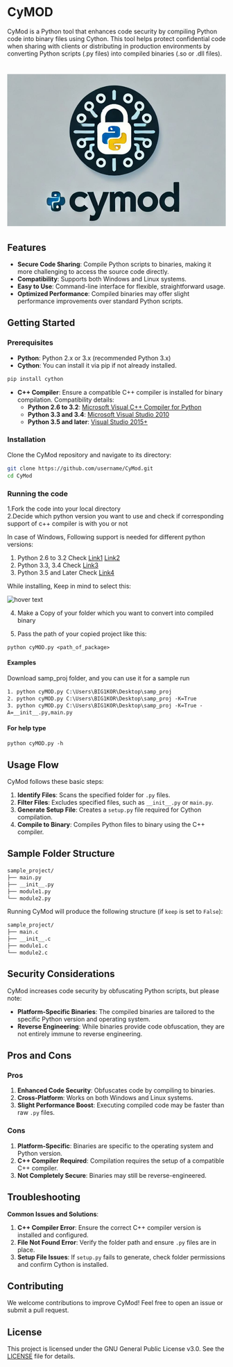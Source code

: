 # CyMOD
CyMod is a Python tool that enhances code security by compiling Python code into binary files using Cython. This tool helps protect confidential code when sharing with clients or distributing in production environments by converting Python scripts (.py files) into compiled binaries (.so or .dll files).
# ![CyMod Logo](./images/cymod.jpg)

## Features
- **Secure Code Sharing**: Compile Python scripts to binaries, making it more challenging to access the source code directly.
- **Compatibility**: Supports both Windows and Linux systems.
- **Easy to Use**: Command-line interface for flexible, straightforward usage.
- **Optimized Performance**: Compiled binaries may offer slight performance improvements over standard Python scripts.

## Getting Started

### Prerequisites
- **Python**: Python 2.x or 3.x (recommended Python 3.x)
- **Cython**: You can install it via pip if not already installed.
```bash
pip install cython
```
- **C++ Compiler**: Ensure a compatible C++ compiler is installed for binary compilation. Compatibility details:
  - **Python 2.6 to 3.2**: [Microsoft Visual C++ Compiler for Python](https://www.microsoft.com/en-in/download/details.aspx?id=7873)
  - **Python 3.3 and 3.4**: [Microsoft Visual Studio 2010](https://www.microsoft.com/en-in/download/details.aspx?id=23507)
  - **Python 3.5 and later**: [Visual Studio 2015+](https://www.kunal-chowdhury.com/2015/07/download-visualstudio-2015.html#topic2)

### Installation
Clone the CyMod repository and navigate to its directory:
```bash
git clone https://github.com/username/CyMod.git
cd CyMod
```

### Running the code

1.Fork the code into your local directory<br/>
2.Decide which python version you want to use and check if corresponding support of c++ compiler is with you or not<br/>

In case of Windows, Following support is needed for different python versions:<br/>
1. Python 2.6 to 3.2 Check [Link1](https://www.microsoft.com/en-in/download/details.aspx?id=7873) [Link2](https://www.microsoft.com/en-us/download/details.aspx?id=44266)<br/>
2. Python 3.3, 3.4 Check [Link3](https://www.microsoft.com/en-in/download/details.aspx?id=23507)<br/>
3. Python 3.5 and Later Check [Link4](https://www.kunal-chowdhury.com/2015/07/download-visualstudio-2015.html#topic2)<br/>

While installing, Keep in mind to select this:  

<p align="left">
  <img src="https://cdn-images-1.medium.com/max/1600/1*Xv9TyfP4xW2DbJQKLJkWRg.png" width="250" title="hover text">
</p>

4. Make a Copy of your folder which you want to convert into compiled binary

5. Pass the path of your copied project like this:
```
python cyMOD.py <path_of_package>
```
#### Examples
Download samp_proj folder, and you can use it for a sample run
```
1. python cyMOD.py C:\Users\BIG1KOR\Desktop\samp_proj
2. python cyMOD.py C:\Users\BIG1KOR\Desktop\samp_proj -K=True
3. python cyMOD.py C:\Users\BIG1KOR\Desktop\samp_proj -K=True -A=__init__.py,main.py
```
#### For help type
```
python cyMOD.py -h
```
## Usage Flow

CyMod follows these basic steps:
1. **Identify Files**: Scans the specified folder for `.py` files.
2. **Filter Files**: Excludes specified files, such as `__init__.py` or `main.py`.
3. **Generate Setup File**: Creates a `setup.py` file required for Cython compilation.
4. **Compile to Binary**: Compiles Python files to binary using the C++ compiler.

## Sample Folder Structure
```plaintext
sample_project/
├── main.py
├── __init__.py
├── module1.py
└── module2.py
```

Running CyMod will produce the following structure (if `keep` is set to `False`):
```plaintext
sample_project/
├── main.c
├── __init__.c
├── module1.c
└── module2.c
```

## Security Considerations
CyMod increases code security by obfuscating Python scripts, but please note:
- **Platform-Specific Binaries**: The compiled binaries are tailored to the specific Python version and operating system.
- **Reverse Engineering**: While binaries provide code obfuscation, they are not entirely immune to reverse engineering.

## Pros and Cons
### Pros
1. **Enhanced Code Security**: Obfuscates code by compiling to binaries.
2. **Cross-Platform**: Works on both Windows and Linux systems.
3. **Slight Performance Boost**: Executing compiled code may be faster than raw `.py` files.

### Cons
1. **Platform-Specific**: Binaries are specific to the operating system and Python version.
2. **C++ Compiler Required**: Compilation requires the setup of a compatible C++ compiler.
3. **Not Completely Secure**: Binaries may still be reverse-engineered.

## Troubleshooting
**Common Issues and Solutions**:
1. **C++ Compiler Error**: Ensure the correct C++ compiler version is installed and configured.
2. **File Not Found Error**: Verify the folder path and ensure `.py` files are in place.
3. **Setup File Issues**: If `setup.py` fails to generate, check folder permissions and confirm Cython is installed.

## Contributing
We welcome contributions to improve CyMod! Feel free to open an issue or submit a pull request.

## License
This project is licensed under the GNU General Public License v3.0. See the [LICENSE](LICENSE) file for details.